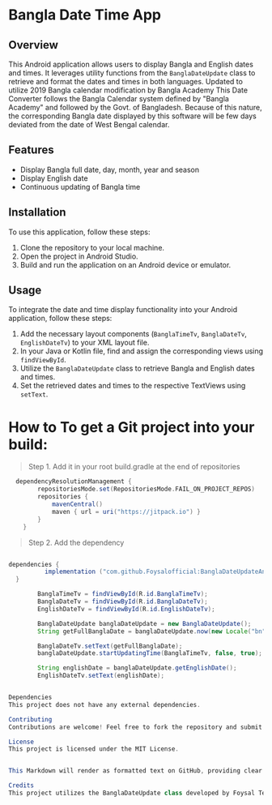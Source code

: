 # Bangla Date Time App

## Overview
This Android application allows users to display Bangla and English dates and times. It leverages utility functions from the `BanglaDateUpdate` class to retrieve and format the dates and times in both languages.
Updated to utilize 2019 Bangla calendar modification by Bangla Academy
This Date Converter follows the Bangla Calendar system defined by "Bangla Academy" and followed by the Govt. of Bangladesh.
Because of this nature, the corresponding Bangla date displayed by this software will be few days deviated from the date of West Bengal calendar.


## Features
- Display Bangla full date, day, month, year and season
- Display English date
- Continuous updating of Bangla time

## Installation
To use this application, follow these steps:
1. Clone the repository to your local machine.
2. Open the project in Android Studio.
3. Build and run the application on an Android device or emulator.

## Usage
To integrate the date and time display functionality into your Android application, follow these steps:
1. Add the necessary layout components (`BanglaTimeTv`, `BanglaDateTv`, `EnglishDateTv`) to your XML layout file.
2. In your Java or Kotlin file, find and assign the corresponding views using `findViewById`.
3. Utilize the `BanglaDateUpdate` class to retrieve Bangla and English dates and times.
4. Set the retrieved dates and times to the respective TextViews using `setText`.

# How to To get a Git project into your build:
> Step 1. Add it in your root build.gradle at the end of repositories

```gradle
  dependencyResolutionManagement {
		repositoriesMode.set(RepositoriesMode.FAIL_ON_PROJECT_REPOS)
		repositories {
			mavenCentral()
			maven { url = uri("https://jitpack.io") }
		}
	}
  ```
  
  >Step 2. Add the dependency
  
  ```gradle
  
  dependencies {
	        implementation ("com.github.Foysalofficial:BanglaDateUpdateAndroidLibrary:5.0")
	}
  
  ```

```java
        BanglaTimeTv = findViewById(R.id.BanglaTimeTv);
        BanglaDateTv = findViewById(R.id.BanglaDateTv);
        EnglishDateTv = findViewById(R.id.EnglishDateTv);

        BanglaDateUpdate banglaDateUpdate = new BanglaDateUpdate();
        String getFullBanglaDate = banglaDateUpdate.now(new Locale("bn"));

        BanglaDateTv.setText(getFullBanglaDate);
        banglaDateUpdate.startUpdatingTime(BanglaTimeTv, false, true);

        String englishDate = banglaDateUpdate.getEnglishDate();
        EnglishDateTv.setText(englishDate);


Dependencies
This project does not have any external dependencies.

Contributing
Contributions are welcome! Feel free to fork the repository and submit pull requests.

License
This project is licensed under the MIT License.


This Markdown will render as formatted text on GitHub, providing clear instructions and information about your Bangla Date Time App.

Credits
This project utilizes the BanglaDateUpdate class developed by Foysal Tech.
